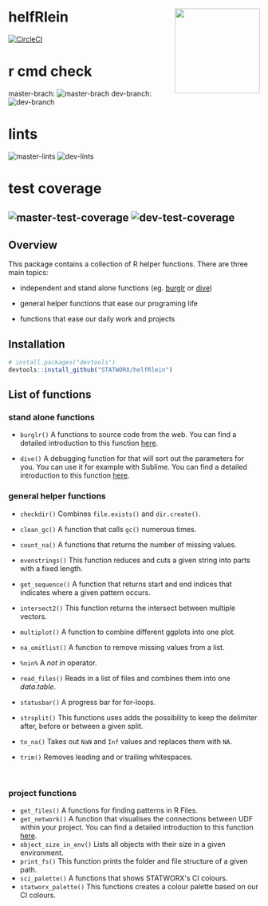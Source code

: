 # helfRlein <img src="img/helfRlein.png" width=170 align="right" />
[![CircleCI](https://circleci.com/gh/STATWORX/helfRlein.svg?style=svg)](https://circleci.com/gh/STATWORX/helfRlein)

# r cmd check
master-brach: ![master-brach](https://github.com/STATWORX/helfRlein/workflows/R-CMD-check/badge.svg?branch=master)
dev-branch: ![dev-branch](https://github.com/STATWORX/helfRlein/workflows/R-CMD-check/badge.svg?branch=dev)

# lints
![master-lints](https://github.com/STATWORX/helfRlein/workflows/lints/badge.svg?branch=master)
![dev-lints](https://github.com/STATWORX/helfRlein/workflows/lints/badge.svg?branch=dev)

# test coverage
![master-test-coverage](https://github.com/STATWORX/helfRlein/workflows/test-coverage/badge.svg?branch=master)
![dev-test-coverage](https://github.com/STATWORX/helfRlein/workflows/test-coverage/badge.svg?branch=dev)
----

## Overview

This package contains a collection of R helper functions. There are three main topics:

- independent and stand alone functions (eg. [burglr](https://www.statworx.com/de/blog/burglr-stealing-code-from-the-web/) or [dive](http://www.statworx.com/de/blog/dive-the-debugging-function-you-deserve/))

- general helper functions that ease our programing life

- functions that ease our daily work and projects



## Installation

``` r
# install.packages("devtools")
devtools::install_github("STATWORX/helfRlein")
```



## List of functions

### stand alone functions

- `burglr()` 
  A functions to source code from the web. You can find a detailed introduction to this function [here](https://www.statworx.com/de/blog/burglr-stealing-code-from-the-web/).

- `dive()`
  A debugging function for that will sort out the parameters for you. You can use it for example with Sublime. You can find a detailed introduction to this function [here](https://www.statworx.com/de/blog/dive-the-debugging-function-you-deserve/).



### general helper functions

- `checkdir()`
  Combines `file.exists()` and `dir.create()`.

- `clean_gc()`
  A function that calls `gc()` numerous times.

- `count_na()`
  A functions that returns the number of missing values.

- `evenstrings()`
  This function reduces and cuts a given string into parts with a fixed length.

- `get_sequence()`
  A function that returns start and end indices that indicates where a given pattern occurs.

- `intersect2()`
  This function returns the intersect between multiple vectors.

- `multiplot()`
  A function to combine different ggplots into one plot.

- `na_omitlist()`
  A function to remove missing values from a list.

- `%nin%`
  A *not in* operator.

- `read_files()`
  Reads in a list of files and combines them into one *data.table*.

- `statusbar()`
  A progress bar for for-loops.

- `strsplit()`
  This functions uses adds the possibility to keep the delimiter after, before or between a given split.

- `to_na()`
  Takes out `NaN` and `Inf` values and replaces them with `NA`.

- `trim()`
  Removes leading and or trailing whitespaces.

  ​

### project functions

- `get_files()`
  A functions for finding patterns in R Files.
- `get_network()` 
  A function that visualises the connections between UDF within your project. You can find a detailed introduction to this function [here](https://github.com/STATWORX/blog/tree/master/flowchart).
- `object_size_in_env()`
  Lists all objects with their size in a given environment.
- `print_fs()`
  This function prints the folder and file structure of a given path.
- `sci_palette()`
  A functions that shows STATWORX's CI colours. 
- `statworx_palette()`
  This functions creates a colour palette based on our CI colours.

